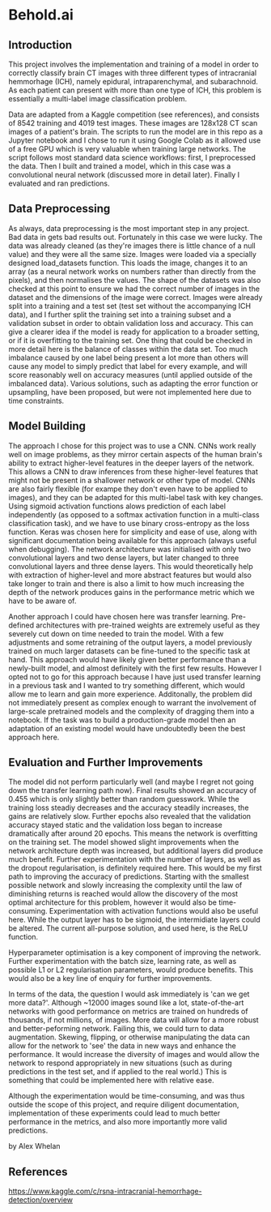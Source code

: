 # Behold.ai

## Introduction

This project involves the implementation and training of a model in order to correctly classify brain CT images with three different types of intracranial hemmorhage (ICH), namely epidural, intraparenchymal, and subarachnoid. As each patient can present with more than one type of ICH, this problem is essentially a multi-label image classification problem.

Data are adapted from a Kaggle competition (see references), and consists of 8542 training and 4019 test images. These images are 128x128 CT scan images of a patient's brain. The scripts to run the model are in this repo as a Jupyter notebook and I chose to run it using Google Colab as it allowed use of a free GPU which is very valuable when training large networks. The script follows most standard data science workflows: first, I preprocessed the data. Then I built and trained a model, which in this case was a convolutional neural network (discussed more in detail later). Finally I evaluated and ran predictions. 

## Data Preprocessing

As always, data preprocessing is the most important step in any project. Bad data in gets bad results out. Fortunately in this case we were lucky. The data was already cleaned (as they're images there is little chance of a null value) and they were all the same size. Images were loaded via a specially designed load_datasets function. This loads the image, changes it to an array (as a neural network works on numbers rather than directly from the pixels), and then normalises the values. The shape of the datasets was also checked at this point to ensure we had the correct number of images in the dataset and the dimensions of the image were correct. Images were already split into a training and a test set (test set without the accompanying ICH data), and I further split the training set into a training subset and a validation subset in order to obtain validation loss and accuracy. This can give a clearer idea if the model is ready for application to a broader setting, or if it is overfitting to the training set. One thing that could be checked in more detail here is the balance of classes within the data set. Too much imbalance caused by one label being present a lot more than others will cause any model to simply predict that label for every example, and will score reasonably well on accuracy measures (until applied outside of the imbalanced data). Various solutions, such as adapting the error function or upsampling, have been proposed, but were not implemented here due to time constraints.

## Model Building

The approach I chose for this project was to use a CNN. CNNs work really well on image problems, as they mirror certain aspects of the human brain's ability to extract higher-level features in the deeper layers of the network. This allows a CNN to draw inferences from these higher-level features that might not be present in a shallower network or other type of model. CNNs are also fairly flexible (for exampe they don't even have to be applied to images), and they can be adapted for this multi-label task with key changes. Using sigmoid activation functions alows prediction of each label independently (as opposed to a softmax activation function in a multi-class classification task), and we have to use binary cross-entropy as the loss function. Keras was chosen here for simplicity and ease of use, along with significant documentation being available for this approach (always useful when debugging). The network architecture was initialised with only two convolutional layers and two dense layers, but later changed to three convolutional layers and three dense layers. This would theoretically help with extraction of higher-level and more abstract features but would also take longer to train and there is also a limit to how much increasing the depth of the network produces gains in the performance metric which we have to be aware of. 

Another approach I could have chosen here was transfer learning. Pre-defined architectures with pre-trained weights are extremely useful as they severely cut down on time needed to train the model. With a few adjustments and some retraining of the output layers, a model previously trained on much larger datasets can be fine-tuned to the specific task at hand. This approach would have likely given better performance than a newly-built model, and almost definitely with the first few results. However I opted not to go for this approach because I have just used transfer learning in a previous task and I wanted to try something different, which would allow me to learn and gain more experience. Additonally, the problem did not immediately present as complex enough to warrant the involvement of large-scale pretrained models and the complexity of dragging them into a notebook. If the task was to build a production-grade model then an adaptation of an existing model would have undoubtedly been the best approach here. 

## Evaluation and Further Improvements

The model did not perform particularly well (and maybe I regret not going down the transfer learning path now). Final results showed an accuracy of 0.455 which is only slightly better than random guesswork. While the training loss steadiy decreases and the accuracy steadily increases, the gains are relatively slow. Further epochs also revealed that the validation accuracy stayed static and the validation loss began to increase dramatically after around 20 epochs. This means the network is overfitting on the training set. The model showed slight improvements when the network architecture depth was increased, but additional layers did produce much benefit. Further experimentation with the number of layers, as well as the dropout regularisation, is definitely required here. This would be my first path to improving the accuracy of predictions. Starting with the smallest possible network and slowly increasing the complexity until the law of diminishing returns is reached would allow the discovery of the most optimal architecture for this problem, however it would also be time-consuming. Experimentation with activation functions would also be useful here. While the output layer has to be sigmoid, the intermidiate layers could be altered. The current all-purpose solution, and used here, is the ReLU function. 

Hyperparameter optimisation is a key component of improving the network. Further experimentation with the batch size, learning rate, as well as possible L1 or L2 regularisation parameters, would produce benefits. This would also be a key line of enquiry for further improvements. 

In terms of the data, the question I would ask immediately is 'can we get more data?'. Although ~12000 images sound like a lot, state-of-the-art networks with good performance on metrics are trained on hundreds of thousands, if not millions, of images. More data will allow for a more robust and better-peforming network. Failing this, we could turn to data augmentation. Skewing, flipping, or otherwise manipulating the data can allow for the network to 'see' the data in new ways and enhance the performance. It would increase the diversity of images and would allow the network to respond appropriately in new situations (such as during predictions in the test set, and if applied to the real world.) This is something that could be implemented here with relative ease. 

Although the experimentation would be time-consuming, and was thus outside the scope of this project, and require diligent documentation, implementation of these experiments could lead to much better performance in the metrics, and also more importantly more valid predictions.  


by Alex Whelan


## References

https://www.kaggle.com/c/rsna-intracranial-hemorrhage-detection/overview

